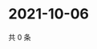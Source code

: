 # 2021-10-06

共 0 条

<!-- BEGIN WEIBO -->
<!-- 最后更新时间 Wed Oct 06 2021 12:00:44 GMT+0800 (China Standard Time) -->

<!-- END WEIBO -->
